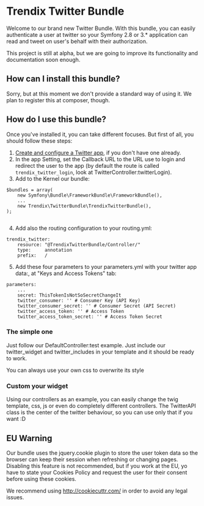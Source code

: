 # Trendix Twitter Bundle

Welcome to our brand new Twitter Bundle. With this bundle, you can easily authenticate a user at twitter so your Symfony 2.8 or 3.*
application can read and tweet on user's behalf with their authorization.

This project is still at alpha, but we are going to improve its functionality and documentation soon enough.

## How can I install this bundle?

Sorry, but at this moment we don't provide a standard way of using it. We plan to register this at composer, though.

## How do I use this bundle?

Once you've installed it, you can take different focuses. But first of all, you should follow these steps:

1. [Create and configure a Twitter app](https://apps.twitter.com/app/new), if you don't have one already.
2. In the app Setting, set the Callback URL to the URL use to login and redirect the user to the app (by default the 
route is called `trendix_twitter_login`, look at TwitterController:twitterLogin).
3. Add to the Kernel our bundle:
````
$bundles = array(
    new Symfony\Bundle\FrameworkBundle\FrameworkBundle(),
    ...
    new Trendix\TwitterBundle\TrendixTwitterBundle(),
);
   
````
4. Add also the routing configuration to your routing.yml: 
````
trendix_twitter:
    resource: "@TrendixTwitterBundle/Controller/"
    type:     annotation
    prefix:   /
````
5. Add these four parameters to your parameters.yml with your twitter app data:, at "Keys and Access Tokens" tab:
````
parameters:
    ...
    secret: ThisTokenIsNotSoSecretChangeIt
    twitter_consumer: '' # Consumer Key (API Key)
    twitter_consumer_secret: '' # Consumer Secret (API Secret)
    twitter_access_token: '' # Access Token
    twitter_access_token_secret: '' # Access Token Secret
````

### The simple one

Just follow our DefaultController:test example. Just include our twitter_widget and twitter_includes in your template 
and it should be ready to work.

You can always use your own css to overwrite its style

### Custom your widget

Using our controllers as an example, you can easily change the twig template, css, js or even do completely different 
controllers. The TwitterAPI class is the center of the twitter behaviour, so you can use only that if you want :D

## EU Warning

Our bundle uses the jquery.cookie plugin to store the user token data so the browser can keep their session when 
refreshing or changing pages. Disabling this feature is not recommended, but if you work at the EU, yo have to state
your Cookies Policy and request the user for their consent before using these cookies. 

We recommend using http://cookiecuttr.com/ in order to avoid any legal issues.